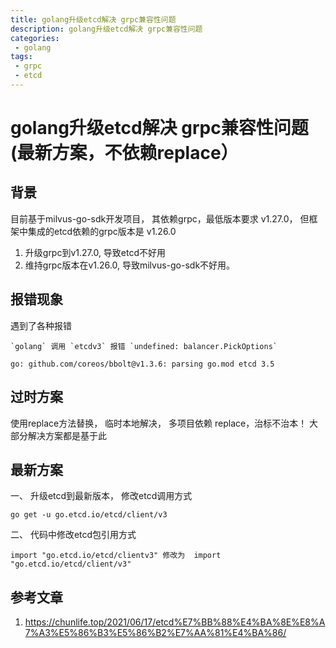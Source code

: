 ```yaml
---
title: golang升级etcd解决 grpc兼容性问题
description: golang升级etcd解决 grpc兼容性问题
categories:
 - golang
tags:
 - grpc
 - etcd
---
```



# golang升级etcd解决 grpc兼容性问题(最新方案，不依赖replace）

## 背景

目前基于milvus-go-sdk开发项目， 其依赖grpc，最低版本要求 v1.27.0， 但框架中集成的etcd依赖的grpc版本是 v1.26.0

1. 升级grpc到v1.27.0, 导致etcd不好用
2. 维持grpc版本在v1.26.0, 导致milvus-go-sdk不好用。


## 报错现象

遇到了各种报错

```
`golang` 调用 `etcdv3` 报错 `undefined: balancer.PickOptions`
```

```
go: github.com/coreos/bbolt@v1.3.6: parsing go.mod etcd 3.5
```


## 过时方案

使用replace方法替换， 临时本地解决， 多项目依赖 replace，治标不治本！ 大部分解决方案都是基于此


## 最新方案

一、 升级etcd到最新版本， 修改etcd调用方式

`go get -u go.etcd.io/etcd/client/v3`

二、 代码中修改etcd包引用方式

```
import "go.etcd.io/etcd/clientv3" 修改为  import "go.etcd.io/etcd/client/v3"
```

## 参考文章

1. https://chunlife.top/2021/06/17/etcd%E7%BB%88%E4%BA%8E%E8%A7%A3%E5%86%B3%E5%86%B2%E7%AA%81%E4%BA%86/




